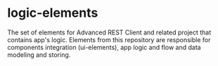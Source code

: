 # logic-elements
The set of elements for Advanced REST Client and related project that contains app's logic.
Elements from this repository are responsible for components integration (ui-elements), app logic and flow and data modeling and storing.
